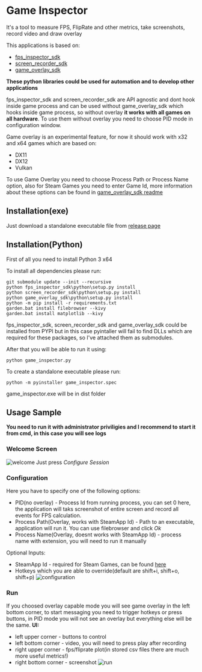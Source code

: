 # Game Inspector
It's a tool to measure FPS, FlipRate and other metrics, take screenshots, record video and draw overlay

This applications is based on:
* [fps_inspector_sdk](https://github.com/Andrey1994/fps_inspector_sdk)
* [screen_recorder_sdk](https://github.com/Andrey1994/screen_recorder_sdk)
* [game_overlay_sdk](https://github.com/Andrey1994/game_overlay_sdk)

**These python libraries could be used for automation and to develop other applications**

fps_inspector_sdk and screen_recorder_sdk are API agnostic and dont hook inside game process and can be used without game_overlay_sdk which hooks inside game process, so without overlay **it works with all games on all hardware**. To use them without overlay you need to choose PID mode in configuration window.

Game overlay is an experimental feature, for now it should work with x32 and x64 games which are based on:
* DX11
* DX12
* Vulkan

To use Game Overlay you need to choose Process Path or Process Name option, also for Steam Games you need to enter Game Id, more information about these options can be found in [game_overlay_sdk readme](https://github.com/Andrey1994/game_overlay_sdk)

## Installation(exe)
Just download a standalone executable file from [release page](https://github.com/Andrey1994/game_inspector/releases)

## Installation(Python)
First of all you need to install Python 3 x64

To install all dependencies please run:
```
git submodule update --init --recursive
python fps_inspector_sdk\python\setup.py install
python screen_recorder_sdk\python\setup.py install
python game_overlay_sdk\python\setup.py install
python -m pip install -r requirements.txt
garden.bat install filebrowser --kivy
garden.bat install matplotlib --kivy
```
fps_inspector_sdk, screen_recorder_sdk and game_overlay_sdk could be installed from PYPI but in this case pyintaller will fail to find DLLs which are required for these packages, so I've attached them as submodules.

After that you will be able to run it using:
```
python game_inspector.py
```
To create a standalone executable please run:
```
python -m pyinstaller game_inspector.spec
```
game_inspector.exe will be in dist folder

## Usage Sample
**You need to run it with administrator priviligies and I recommend to start it from cmd, in this case you will see logs**
### Welcome Screen
![welcome](https://live.staticflickr.com/65535/48117105993_fed148044b_b.jpg)
Just press *Configure Session*
### Configuration
Here you have to specify one of the following options:
* PID(no overlay) - Process Id from running process, you can set 0 here, the application will taks screenshot of entire screen and record all events for FPS calculation. 
* Process Path(Overlay, works with SteamApp Id) - Path to an executable, application will run it. You can use filebrowser and click *Ok*
* Process Name(Overlay, doesnt works with SteamApp Id) - process name with extension, you will need to run it manually

Optional Inputs:
* SteamApp Id -  required for Steam Games, can be found [here](https://steamdb.info/search)
* Hotkeys which you are able to override(default are shift+i, shift+o, shift+p)
![configuration](https://live.staticflickr.com/65535/48117073956_4074e6d06b_b.jpg)

### Run
If you choosed overlay capable mode you will see game overlay in the left bottom corner, to start messaging you need to trigger hotkeys or press buttons, in PID mode you will not see an overlay but everything else will be the same.
**UI:**
* left upper corner - buttons to control
* left bottom corner - video, you will need to press play after recording
* right upper corner - fps/fliprate plot(in stored csv files there are much more useful metrics!)
* right bottom corner - screenshot
![run](https://live.staticflickr.com/65535/48117073881_37c41695a9_b.jpg)
